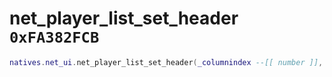 # net_player_list_set_header `0xFA382FCB`

```lua
natives.net_ui.net_player_list_set_header(_columnindex --[[ number ]], _entry --[[ string ]])
```
